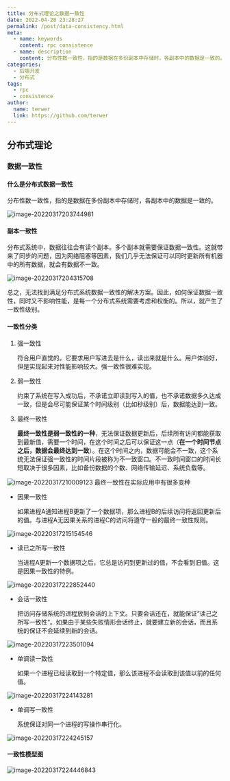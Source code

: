 ```yaml
---
title: 分布式理论之数据一致性
date: 2022-04-28 23:28:27
permalink: /post/data-consistency.html
meta:
  - name: keywords
    content: rpc consistence
  - name: description
    content: 分布性数一致性，指的是数据在多份副本中存储时，各副本中的数据是一致的。
categories:
  - 后端开发
  - 分布式
tags:
  - rpc
  - consistence
author: 
  name: terwer
  link: https://github.com/terwer
---
```

## 分布式理论

### 数据一致性

#### 什么是分布式数据一致性

分布性数一致性，指的是数据在多份副本中存储时，各副本中的数据是一致的。

![image-20220317203744981](https://cdn.jsdelivr.net/gh/terwer/upload/img/image-20220317203744981.png)

#### 副本一致性

分布式系统中，数据往往会有读个副本。多个副本就需要保证数据一致性。这就带来了同步的问题，因为网络阻塞等因素，我们几乎无法保证可以同时更新所有机器中的所有数据，就会有数据不一致。

![image-20220317204315708](https://cdn.jsdelivr.net/gh/terwer/upload/img/image-20220317204315708.png)

总之，无法找到满足分布式系统数据一致性的解决方案。因此，如何保证数据一致性，同时又不影响性能，是每一个分布式系统需要考虑和权衡的。所以，就产生了一致性级别。

#### 一致性分类

1. 强一致性

   符合用户直觉的。它要求用户写进去是什么，读出来就是什么。用户体验好，但是实现起来对性能影响较大。强一致性很难实现。

2. 弱一致性

   约束了系统在写入成功后，不承诺立即读到写入的值，也不承诺数据多久达成一致，但是会尽可能保证某个时间级别（比如秒级别）后，数据能达到一致。

3. 最终一致性

   **最终一致性是弱一致性的一种**，无法保证数据更新后，后续所有访问都能获取到最新值，需要一个时间，在这个时间之后可以保证这一点（**在一个时间节点之后，数据会最终达到一致**）。在这个时间之内，数据可能会不一致，这个系统无法保证强一致性的时间片段被称为不一致窗口。不一致时间窗口的时间长短取决于很多因素，比如备份数据的个数、网络传输延迟、系统负载等。

![image-20220317210009123](https://cdn.jsdelivr.net/gh/terwer/upload/img/image-20220317210009123.png)
最终一致性在实际应用中有很多变种

- 因果一致性

  如果进程A通知进程B更新了一个数据项，那么进程B的后续访问将返回更新后的值。与进程A无因果关系的进程C的访问将遵守一般的最终一致性规则。

![image-20220317215154546](https://cdn.jsdelivr.net/gh/terwer/upload/img/image-20220317215154546.png)

- 读已之所写一致性

  当进程A更新一个数据项之后，它总是访问到更新过的值，不会看到旧值。这是因果一致性的特例。

![image-20220317222852440](https://cdn.jsdelivr.net/gh/terwer/upload/img/image-20220317222852440.png)

- 会话一致性

  把访问存储系统的进程放到会话的上下文。只要会话还在，就能保证”读己之所写一致性“。如果由于某些失败情形会话终止，就要建立新的会话，而且系统的保证不会延续到新的会话。

![image-20220317223501094](https://cdn.jsdelivr.net/gh/terwer/upload/img/image-20220317223501094.png)

- 单调读一致性

  如果一个进程已经读取到一个特定值，那么该进程不会读取到该值以前的任何值。

![image-20220317224143281](https://cdn.jsdelivr.net/gh/terwer/upload/img/image-20220317224143281.png)

- 单调写一致性

  系统保证对同一个进程的写操作串行化。

![image-20220317224245157](https://cdn.jsdelivr.net/gh/terwer/upload/img/image-20220317224245157.png)

#### 一致性模型图

![image-20220317224446843](https://cdn.jsdelivr.net/gh/terwer/upload/img/image-20220317224446843.png)